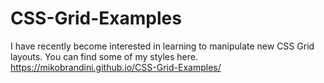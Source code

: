 # CSS-Grid-Examples
I have recently become interested in learning to manipulate new CSS Grid layouts.
You can find some of my styles here. 
https://mikobrandini.github.io/CSS-Grid-Examples/

